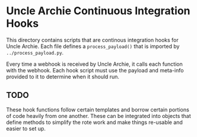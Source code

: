 # Uncle Archie Continuous Integration Hooks

This directory contains scripts that are continous integration
hooks for Uncle Archie. Each file defines a `process_payload()`
that is imported by `../process_payload.py`.

Every time a webhook is received by Uncle Archie, it calls each
function with the webhook. Each hook script must use the payload
and meta-info provided to it to determine when it should run.

## TODO

These hook functions follow certain templates and borrow certain 
portions of code heavily from one another. These can be integrated
into objects that define methods to simplify the rote work and
make things re-usable and easier to set up.

